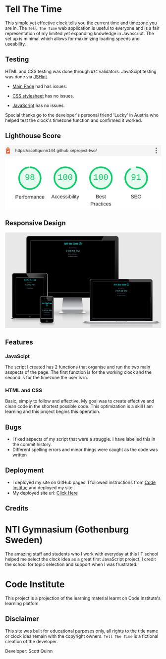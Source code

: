 # **Tell The Time**
This simple yet effective clock tells you the current time and timezone you are in. 
The `Tell The Time` web application is useful to everyone and is a fair representation of my limited yet expanding knowledge in Javascript. The set up is minimal which allows for maximizing loading speeds and useability. 

## **Testing**

HTML and CSS testing was done through `W3C` validators.
JavaScipt testing was done via [JSHint](https://jshint.com/).

- [Main Page](index.html) had has issues.

- [CSS stylesheet](assets/css/style.css) has no issues.

- [JavaScript](assets/javascript/script.js) has no issues.

Special thanks go to the developer's personal friend 'Lucky' in Austria who
helped test the clock's timezone function and confirmed it worked.

## **Lighthouse Score**

![Accessibility Score Small](assets/images/lighthouse.png)

## **Responsive Design**

![Responsive Design Appearance](assets/images/responsive.png)

## **Features**

### JavaScipt
The script I created has 2 functions that organise and run the two main asspects of the page. The first function is for the working clock and the second is for the timezone the user is in. 

### HTML and CSS
Basic, simply to follow and effective. My goal was to create effective and clean code in the shortest possible code. This optimization is a skill I am learning and this project begins this operation. 

## **Bugs**
<ul>
<li>I fixed aspects of my script that were a struggle. I have labelled this in the commit history.</li>
<li>Different spelling errors and minor things were caught as the code was written</li>
</ul>

## **Deployment**
- I deployed my site on GitHub pages. I followed instructions from [Code Institue](https://codeinstitute.net/se/5-day-coding-challenge/?utm_term=code%20institute&utm_campaign=CI+-+SWE+-+Search+-+Brand&utm_source=adwords&utm_medium=ppc&hsa_acc=8983321581&hsa_cam=14660337051&hsa_grp=134087657984&hsa_ad=546251838233&hsa_src=g&hsa_tgt=kwd-319867646331&hsa_kw=code%20institute&hsa_mt=e&hsa_net=adwords&hsa_ver=3&gclid=Cj0KCQiA15yNBhDTARIsAGnwe0UQv6qv0SwHT3sAGJ6uF8SdJR6nThPCUkVs_yMLPFdVaHSEq1RtzB8aAtAuEALw_wcB) and deployed my site.
- My deployed site url: [Click Here](https://scottquinn144.github.io/project-two/)

## **Credits**

 # NTI Gymnasium (Gothenburg Sweden) 
 The amazing staff and students who I work with everyday at this I.T school 
 helped me select the clock idea as a great first JavaScript project. I credit the school for topic selection and support when I was frustrated.

# Code Institute
This project is a projection of the learning material learnt on Code Institute's learning platfom. 

## **Disclaimer**

This site was built for educational purposes only, all rights to the title name or clock idea remain with the copyright owners. `Tell The Time` is a fictional creation of the developer. 

Developer: Scott Quinn

